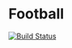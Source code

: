 Football
===========

[![Build Status](https://travis-ci.org/Dragonis/symfony-bdd-app-02-football.svg?branch=2.6.3%2Fsymfony-bdd-app-02-football)](https://travis-ci.org/Dragonis/symfony-bdd-app-02-football)

